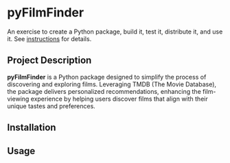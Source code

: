 # pyFilmFinder

An exercise to create a Python package, build it, test it, distribute it, and use it. See [instructions](./instructions.md) for details.

## Project Description

**pyFilmFinder** is a Python package designed to simplify the process of discovering and exploring films. Leveraging TMDB (The Movie Database), the package delivers personalized recommendations, enhancing the film-viewing experience by helping users discover films that align with their unique tastes and preferences.

## Installation

## Usage
